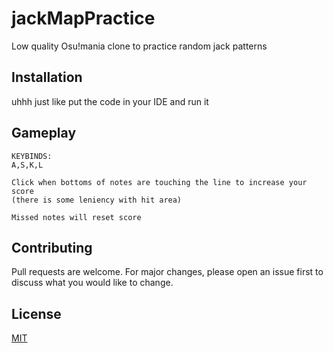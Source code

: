 # jackMapPractice

Low quality Osu!mania clone to practice random jack patterns

## Installation

uhhh just like put the code in your IDE and run it

## Gameplay

```
KEYBINDS:
A,S,K,L

Click when bottoms of notes are touching the line to increase your score
(there is some leniency with hit area)

Missed notes will reset score
```

## Contributing
Pull requests are welcome. For major changes, please open an issue first to discuss what you would like to change.

## License
[MIT](https://choosealicense.com/licenses/mit/)
